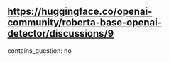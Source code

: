 ## https://huggingface.co/openai-community/roberta-base-openai-detector/discussions/9

contains_question: no